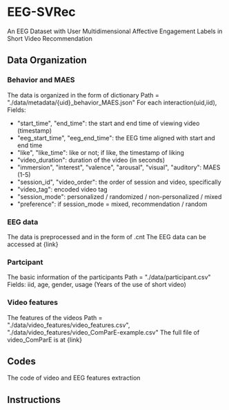 # EEG-SVRec
An EEG Dataset with User Multidimensional Affective Engagement Labels in Short Video Recommendation

## Data Organization

### Behavior and MAES
The data is organized in the form of dictionary
Path = "./data/metadata/{uid}_behavior_MAES.json"
For each interaction(uid,iid),
Fields:
*  "start_time", "end_time": the start and end time of viewing video (timestamp)
*  "eeg_start_time", "eeg_end_time": the EEG time aligned with start and end time
*  "like", "like_time": like or not; if like, the timestamp of liking
*  "video_duration": duration of the video (in seconds)
*  "immersion", "interest", "valence", "arousal", "visual", "auditory": MAES (1-5)
*  "session_id", "video_order": the order of session and video, specifically
*  "video_tag": encoded video tag
*  "session_mode": personalized / randomized / non-personalized / mixed
*  "preference": if session_mode = mixed, recommendation / random

### EEG data
The data is preprocessed and in the form of .cnt
The EEG data can be accessed at {link}

### Partcipant
The basic information of the participants
Path = "./data/participant.csv"
Fields: iid, age, gender, usage (Years of the use of short video)

### Video features
The features of the videos
Path = "./data/video_features/video_features.csv", "./data/video_features/video_ComParE-example.csv"
The full file of video_ComParE is at {link}

## Codes
The code of video and EEG features extraction

## Instructions
